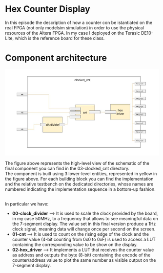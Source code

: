 # Hex Counter Display

In this episode the description of how a counter con be istantiated on the real FPGA (not only modelsim simulation) in order to use the physical resources of the Altera FPGA. In my case I deployed on the Terasic DE10-Lite, which is the reference board for these class.


# Component architecture
<p align="center">
  <img src="component_architecture.jpg" width="800" title="Component architecture">
</p>
The figure above represents the high-level view of the schematic of the final component you can find in the 03-clocked_cnt directory. <br />
The component is built using 3 lower-level entities, represented in yellow in the figure above. For each building block you can find the implementation and the relative testbench on the dedicated directories, whose names are numbered indicating the implementation sequence in a bottom-up fashion. <br />  <br />

In particular we have:

- **00-clock_divider** ⟶  It is used to scale the clock provided by the board, in my case 50MHz, to a frequency that allows to see meaningful data on the 7-segment display. The value set in this final version produce a 1Hz clock signal, meaning data will change once per second on the screen.
- **01-cnt** ⟶  It is used to count on the rising edge of the clock and the counter value (4-bit counting from 0x0 to 0xF) is used to access a LUT containing the corresponding value to be show on the display.
- **02-hex_driver** ⟶  It implements a LUT that receives the counter value as address and outputs the byte (8-bit) containing the encode of the counter/address value to plot the same number as visible output on the 7-segment display. 

